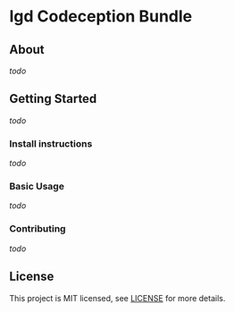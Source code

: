 # Igd Codeception Bundle #

## About ##

_todo_

## Getting Started ##

_todo_

### Install instructions ###

_todo_

### Basic Usage ###

_todo_

### Contributing ###

_todo_

## License ##

This project is MIT licensed, see [LICENSE](LICENSE) for more details.
